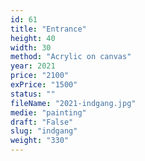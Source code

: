 ```yaml
---
id: 61
title: "Entrance"
height: 40
width: 30
method: "Acrylic on canvas"
year: 2021
price: "2100"
exPrice: "1500"
status: ""
fileName: "2021-indgang.jpg"
medie: "painting"
draft: "False"
slug: "indgang"
weight: "330"
---
```

